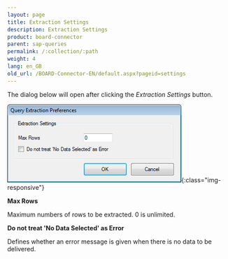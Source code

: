 ```yaml
---
layout: page
title: Extraction Settings
description: Extraction Settings
product: board-connector
parent: sap-queries
permalink: /:collection/:path
weight: 4
lang: en_GB
old_url: /BOARD-Connector-EN/default.aspx?pageid=settings
---
```


The dialog below will open after clicking the *Extraction Settings* button.

![Query-Extraction-Preferences](/img/content/Query-Extraction-Preferences.png){:class="img-responsive"}

**Max Rows**

Maximum numbers of rows to be extracted. 0 is unlimited.

**Do not treat 'No Data Selected' as Error**

Defines whether an error message is given when there is no data to be delivered.
